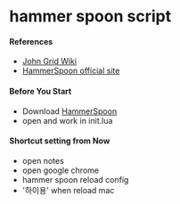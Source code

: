# hammer spoon script

#### References
- [John Grid Wiki](https://johngrib.github.io/wiki/hammerspoon-tutorial-00/)
- [HammerSpoon official site](https://www.hammerspoon.org/go/)


#### Before You Start
- Download [HammerSpoon](https://github.com/Hammerspoon/hammerspoon/releases/tag/0.9.97)
- open and work in init.lua


#### Shortcut setting from Now
- open notes
- open google chrome
- hammer spoon reload config
- '하이용' when reload mac
